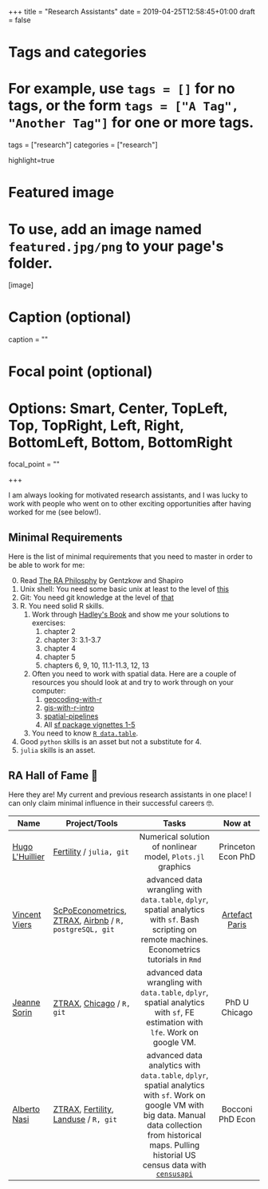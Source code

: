 +++
title = "Research Assistants"
date = 2019-04-25T12:58:45+01:00
draft = false

# Tags and categories
# For example, use `tags = []` for no tags, or the form `tags = ["A Tag", "Another Tag"]` for one or more tags.
tags = ["research"]
categories = ["research"]

highlight=true

# Featured image
# To use, add an image named `featured.jpg/png` to your page's folder. 
[image]
  # Caption (optional)
  caption = ""

  # Focal point (optional)
  # Options: Smart, Center, TopLeft, Top, TopRight, Left, Right, BottomLeft, Bottom, BottomRight
  focal_point = ""

+++


I am always looking for motivated research assistants, and I was lucky to work with people who went on to other exciting opportunities after having worked for me (see below!). 

## Minimal Requirements

Here is the list of minimal requirements that you need to master in order to be able to work for me: 

0. Read [The RA Philosphy](https://web.stanford.edu/%7Egentzkow/research/CodeAndData.pdf) by Gentzkow and Shapiro
1. Unix shell: You need some basic unix at least to the level of [this](https://swcarpentry.github.io/shell-novice/)
2. Git: You need git knowledge at the level of [that](https://swcarpentry.github.io/git-novice/)
2. R. You need solid R skills. 
    1. Work through [Hadley's Book](https://r4ds.had.co.nz) and show me your solutions to exercises:
        1. chapter 2
        2. chapter 3: 3.1-3.7
        3. chapter 4
        4. chapter 5
        5. chapters 6, 9, 10, 11.1-11.3, 12, 13
    2. Often you need to work with spatial data. Here are a couple of resources you should look at and try to work through on your computer:
        1. [geocoding-with-r](https://www.jessesadler.com/post/geocoding-with-r/)
        2. [gis-with-r-intro](https://www.jessesadler.com/post/gis-with-r-intro/)
        3. [spatial-pipelines](http://walkerke.github.io/2016/12/spatial-pipelines/)
        4. All [sf package vignettes 1-5](https://r-spatial.github.io/sf/articles/sf1.html)
    3. You need to know [`R data.table`](https://cran.r-project.org/web/packages/data.table/vignettes/datatable-intro.html).
3. Good `python` skills is an asset but not a substitute for 4.
4. `julia` skills is an asset. 




## RA Hall of Fame 🎉

Here they are! My current and previous research assistants in one place! I can only claim minimal influence in their successful careers 🤓. 


 Name  |  Project/Tools  |  Tasks  | Now at
--------|---------|:----------:| :---:
[Hugo L'Huillier](https://hugolhuillier.github.io) | [Fertility](/project/fertility) /  `julia, git` | Numerical solution of nonlinear model, `Plots.jl` graphics | Princeton Econ PhD
[Vincent Viers](https://vviers.github.io/) | [ScPoEconometrics](/teaching/scpoeconometrics), [ZTRAX](/project/ZTRAX), [Airbnb](/project/Airbnb) / `R, postgreSQL, git` | advanced data wrangling with `data.table`, `dplyr`, spatial analytics with `sf`. Bash scripting on remote machines. Econometrics tutorials in `Rmd` | [Artefact Paris](https://artefact.com/fr-fr/)
[Jeanne Sorin](https://fr.linkedin.com/in/jeanne-sorin-7a6248137) | [ZTRAX](/project/ZTRAX), [Chicago](/project/ChicagoCrime) / `R, git` | advanced data wrangling with `data.table`, `dplyr`, spatial analytics with `sf`, FE estimation with `lfe`. Work on google VM.| PhD U Chicago
[Alberto Nasi](https://twitter.com/alberto_nasi) | [ZTRAX](/project/ZTRAX), [Fertility](/project/fertility), [Landuse](/project/landuse) / `R, git`  | advanced data analytics with `data.table`, `dplyr`, spatial analytics with `sf`. Work on google VM with big data. Manual data collection from historical maps. Pulling historial US census data with [`censusapi`](https://hrecht.github.io/censusapi/) |  Bocconi PhD Econ







